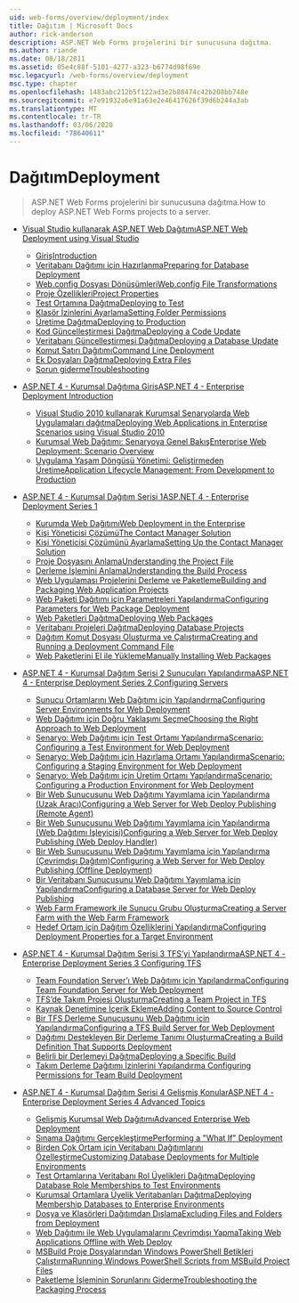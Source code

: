 ```yaml
---
uid: web-forms/overview/deployment/index
title: Dağıtım | Microsoft Docs
author: rick-anderson
description: ASP.NET Web Forms projelerini bir sunucusuna dağıtma.
ms.author: riande
ms.date: 08/18/2011
ms.assetid: 05e4c88f-5101-4277-a323-b6774d98f69e
msc.legacyurl: /web-forms/overview/deployment
msc.type: chapter
ms.openlocfilehash: 1483abc212b5f122ad3e2b88474c42b208bb748e
ms.sourcegitcommit: e7e91932a6e91a63e2e46417626f39d6b244a3ab
ms.translationtype: MT
ms.contentlocale: tr-TR
ms.lasthandoff: 03/06/2020
ms.locfileid: "78640611"
---
```

# <a name="deployment"></a><span data-ttu-id="d2320-103">Dağıtım</span><span class="sxs-lookup"><span data-stu-id="d2320-103">Deployment</span></span>

> <span data-ttu-id="d2320-104">ASP.NET Web Forms projelerini bir sunucusuna dağıtma.</span><span class="sxs-lookup"><span data-stu-id="d2320-104">How to deploy ASP.NET Web Forms projects to a server.</span></span>

- [<span data-ttu-id="d2320-105">Visual Studio kullanarak ASP.NET Web Dağıtımı</span><span class="sxs-lookup"><span data-stu-id="d2320-105">ASP.NET Web Deployment using Visual Studio</span></span>](visual-studio-web-deployment/index.md)

    - [<span data-ttu-id="d2320-106">Giriş</span><span class="sxs-lookup"><span data-stu-id="d2320-106">Introduction</span></span>](visual-studio-web-deployment/introduction.md)
    - [<span data-ttu-id="d2320-107">Veritabanı Dağıtımı için Hazırlanma</span><span class="sxs-lookup"><span data-stu-id="d2320-107">Preparing for Database Deployment</span></span>](visual-studio-web-deployment/preparing-databases.md)
    - [<span data-ttu-id="d2320-108">Web.config Dosyası Dönüşümleri</span><span class="sxs-lookup"><span data-stu-id="d2320-108">Web.config File Transformations</span></span>](visual-studio-web-deployment/web-config-transformations.md)
    - [<span data-ttu-id="d2320-109">Proje Özellikleri</span><span class="sxs-lookup"><span data-stu-id="d2320-109">Project Properties</span></span>](visual-studio-web-deployment/project-properties.md)
    - [<span data-ttu-id="d2320-110">Test Ortamına Dağıtma</span><span class="sxs-lookup"><span data-stu-id="d2320-110">Deploying to Test</span></span>](visual-studio-web-deployment/deploying-to-iis.md)
    - [<span data-ttu-id="d2320-111">Klasör İzinlerini Ayarlama</span><span class="sxs-lookup"><span data-stu-id="d2320-111">Setting Folder Permissions</span></span>](visual-studio-web-deployment/setting-folder-permissions.md)
    - [<span data-ttu-id="d2320-112">Üretime Dağıtma</span><span class="sxs-lookup"><span data-stu-id="d2320-112">Deploying to Production</span></span>](visual-studio-web-deployment/deploying-to-production.md)
    - [<span data-ttu-id="d2320-113">Kod Güncelleştirmesi Dağıtma</span><span class="sxs-lookup"><span data-stu-id="d2320-113">Deploying a Code Update</span></span>](visual-studio-web-deployment/deploying-a-code-update.md)
    - [<span data-ttu-id="d2320-114">Veritabanı Güncelleştirmesi Dağıtma</span><span class="sxs-lookup"><span data-stu-id="d2320-114">Deploying a Database Update</span></span>](visual-studio-web-deployment/deploying-a-database-update.md)
    - [<span data-ttu-id="d2320-115">Komut Satırı Dağıtımı</span><span class="sxs-lookup"><span data-stu-id="d2320-115">Command Line Deployment</span></span>](visual-studio-web-deployment/command-line-deployment.md)
    - [<span data-ttu-id="d2320-116">Ek Dosyaları Dağıtma</span><span class="sxs-lookup"><span data-stu-id="d2320-116">Deploying Extra Files</span></span>](visual-studio-web-deployment/deploying-extra-files.md)
    - [<span data-ttu-id="d2320-117">Sorun giderme</span><span class="sxs-lookup"><span data-stu-id="d2320-117">Troubleshooting</span></span>](visual-studio-web-deployment/troubleshooting.md)
- [<span data-ttu-id="d2320-118">ASP.NET 4 - Kurumsal Dağıtıma Giriş</span><span class="sxs-lookup"><span data-stu-id="d2320-118">ASP.NET 4 - Enterprise Deployment Introduction</span></span>](deploying-web-applications-in-enterprise-scenarios/index.md)

    - [<span data-ttu-id="d2320-119">Visual Studio 2010 kullanarak Kurumsal Senaryolarda Web Uygulamaları dağıtma</span><span class="sxs-lookup"><span data-stu-id="d2320-119">Deploying Web Applications in Enterprise Scenarios using Visual Studio 2010</span></span>](deploying-web-applications-in-enterprise-scenarios/deploying-web-applications-in-enterprise-scenarios.md)
    - [<span data-ttu-id="d2320-120">Kurumsal Web Dağıtımı: Senaryoya Genel Bakış</span><span class="sxs-lookup"><span data-stu-id="d2320-120">Enterprise Web Deployment: Scenario Overview</span></span>](deploying-web-applications-in-enterprise-scenarios/enterprise-web-deployment-scenario-overview.md)
    - [<span data-ttu-id="d2320-121">Uygulama Yaşam Döngüsü Yönetimi: Geliştirmeden Üretime</span><span class="sxs-lookup"><span data-stu-id="d2320-121">Application Lifecycle Management: From Development to Production</span></span>](deploying-web-applications-in-enterprise-scenarios/application-lifecycle-management-from-development-to-production.md)
- [<span data-ttu-id="d2320-122">ASP.NET 4 - Kurumsal Dağıtım Serisi 1</span><span class="sxs-lookup"><span data-stu-id="d2320-122">ASP.NET 4 - Enterprise Deployment Series 1</span></span>](web-deployment-in-the-enterprise/index.md)

    - [<span data-ttu-id="d2320-123">Kurumda Web Dağıtımı</span><span class="sxs-lookup"><span data-stu-id="d2320-123">Web Deployment in the Enterprise</span></span>](web-deployment-in-the-enterprise/web-deployment-in-the-enterprise.md)
    - [<span data-ttu-id="d2320-124">Kişi Yöneticisi Çözümü</span><span class="sxs-lookup"><span data-stu-id="d2320-124">The Contact Manager Solution</span></span>](web-deployment-in-the-enterprise/the-contact-manager-solution.md)
    - [<span data-ttu-id="d2320-125">Kişi Yöneticisi Çözümünü Ayarlama</span><span class="sxs-lookup"><span data-stu-id="d2320-125">Setting Up the Contact Manager Solution</span></span>](web-deployment-in-the-enterprise/setting-up-the-contact-manager-solution.md)
    - [<span data-ttu-id="d2320-126">Proje Dosyasını Anlama</span><span class="sxs-lookup"><span data-stu-id="d2320-126">Understanding the Project File</span></span>](web-deployment-in-the-enterprise/understanding-the-project-file.md)
    - [<span data-ttu-id="d2320-127">Derleme İşlemini Anlama</span><span class="sxs-lookup"><span data-stu-id="d2320-127">Understanding the Build Process</span></span>](web-deployment-in-the-enterprise/understanding-the-build-process.md)
    - [<span data-ttu-id="d2320-128">Web Uygulaması Projelerini Derleme ve Paketleme</span><span class="sxs-lookup"><span data-stu-id="d2320-128">Building and Packaging Web Application Projects</span></span>](web-deployment-in-the-enterprise/building-and-packaging-web-application-projects.md)
    - [<span data-ttu-id="d2320-129">Web Paketi Dağıtımı için Parametreleri Yapılandırma</span><span class="sxs-lookup"><span data-stu-id="d2320-129">Configuring Parameters for Web Package Deployment</span></span>](web-deployment-in-the-enterprise/configuring-parameters-for-web-package-deployment.md)
    - [<span data-ttu-id="d2320-130">Web Paketleri Dağıtma</span><span class="sxs-lookup"><span data-stu-id="d2320-130">Deploying Web Packages</span></span>](web-deployment-in-the-enterprise/deploying-web-packages.md)
    - [<span data-ttu-id="d2320-131">Veritabanı Projeleri Dağıtma</span><span class="sxs-lookup"><span data-stu-id="d2320-131">Deploying Database Projects</span></span>](web-deployment-in-the-enterprise/deploying-database-projects.md)
    - [<span data-ttu-id="d2320-132">Dağıtım Komut Dosyası Oluşturma ve Çalıştırma</span><span class="sxs-lookup"><span data-stu-id="d2320-132">Creating and Running a Deployment Command File</span></span>](web-deployment-in-the-enterprise/creating-and-running-a-deployment-command-file.md)
    - [<span data-ttu-id="d2320-133">Web Paketlerini El ile Yükleme</span><span class="sxs-lookup"><span data-stu-id="d2320-133">Manually Installing Web Packages</span></span>](web-deployment-in-the-enterprise/manually-installing-web-packages.md)
- [<span data-ttu-id="d2320-134">ASP.NET 4 - Kurumsal Dağıtım Serisi 2 Sunucuları Yapılandırma</span><span class="sxs-lookup"><span data-stu-id="d2320-134">ASP.NET 4 - Enterprise Deployment Series 2 Configuring Servers</span></span>](configuring-server-environments-for-web-deployment/index.md)

    - [<span data-ttu-id="d2320-135">Sunucu Ortamlarını Web Dağıtımı için Yapılandırma</span><span class="sxs-lookup"><span data-stu-id="d2320-135">Configuring Server Environments for Web Deployment</span></span>](configuring-server-environments-for-web-deployment/configuring-server-environments-for-web-deployment.md)
    - [<span data-ttu-id="d2320-136">Web Dağıtımı için Doğru Yaklaşımı Seçme</span><span class="sxs-lookup"><span data-stu-id="d2320-136">Choosing the Right Approach to Web Deployment</span></span>](configuring-server-environments-for-web-deployment/choosing-the-right-approach-to-web-deployment.md)
    - [<span data-ttu-id="d2320-137">Senaryo: Web Dağıtımı için Test Ortamı Yapılandırma</span><span class="sxs-lookup"><span data-stu-id="d2320-137">Scenario: Configuring a Test Environment for Web Deployment</span></span>](configuring-server-environments-for-web-deployment/scenario-configuring-a-test-environment-for-web-deployment.md)
    - [<span data-ttu-id="d2320-138">Senaryo: Web Dağıtımı için Hazırlama Ortamı Yapılandırma</span><span class="sxs-lookup"><span data-stu-id="d2320-138">Scenario: Configuring a Staging Environment for Web Deployment</span></span>](configuring-server-environments-for-web-deployment/scenario-configuring-a-staging-environment-for-web-deployment.md)
    - [<span data-ttu-id="d2320-139">Senaryo: Web Dağıtımı için Üretim Ortamı Yapılandırma</span><span class="sxs-lookup"><span data-stu-id="d2320-139">Scenario: Configuring a Production Environment for Web Deployment</span></span>](configuring-server-environments-for-web-deployment/scenario-configuring-a-production-environment-for-web-deployment.md)
    - [<span data-ttu-id="d2320-140">Bir Web Sunucusunu Web Dağıtımı Yayımlama için Yapılandırma (Uzak Aracı)</span><span class="sxs-lookup"><span data-stu-id="d2320-140">Configuring a Web Server for Web Deploy Publishing (Remote Agent)</span></span>](configuring-server-environments-for-web-deployment/configuring-a-web-server-for-web-deploy-publishing-remote-agent.md)
    - [<span data-ttu-id="d2320-141">Bir Web Sunucusunu Web Dağıtımı Yayımlama için Yapılandırma (Web Dağıtımı İşleyicisi)</span><span class="sxs-lookup"><span data-stu-id="d2320-141">Configuring a Web Server for Web Deploy Publishing (Web Deploy Handler)</span></span>](configuring-server-environments-for-web-deployment/configuring-a-web-server-for-web-deploy-publishing-web-deploy-handler.md)
    - [<span data-ttu-id="d2320-142">Bir Web Sunucusunu Web Dağıtımı Yayımlama için Yapılandırma (Çevrimdışı Dağıtım)</span><span class="sxs-lookup"><span data-stu-id="d2320-142">Configuring a Web Server for Web Deploy Publishing (Offline Deployment)</span></span>](configuring-server-environments-for-web-deployment/configuring-a-web-server-for-web-deploy-publishing-offline-deployment.md)
    - [<span data-ttu-id="d2320-143">Bir Veritabanı Sunucusunu Web Dağıtımı Yayımlama için Yapılandırma</span><span class="sxs-lookup"><span data-stu-id="d2320-143">Configuring a Database Server for Web Deploy Publishing</span></span>](configuring-server-environments-for-web-deployment/configuring-a-database-server-for-web-deploy-publishing.md)
    - [<span data-ttu-id="d2320-144">Web Farm Framework ile Sunucu Grubu Oluşturma</span><span class="sxs-lookup"><span data-stu-id="d2320-144">Creating a Server Farm with the Web Farm Framework</span></span>](configuring-server-environments-for-web-deployment/creating-a-server-farm-with-the-web-farm-framework.md)
    - [<span data-ttu-id="d2320-145">Hedef Ortam için Dağıtım Özelliklerini Yapılandırma</span><span class="sxs-lookup"><span data-stu-id="d2320-145">Configuring Deployment Properties for a Target Environment</span></span>](configuring-server-environments-for-web-deployment/configuring-deployment-properties-for-a-target-environment.md)
- [<span data-ttu-id="d2320-146">ASP.NET 4 - Kurumsal Dağıtım Serisi 3 TFS’yi Yapılandırma</span><span class="sxs-lookup"><span data-stu-id="d2320-146">ASP.NET 4 - Enterprise Deployment Series 3 Configuring TFS</span></span>](configuring-team-foundation-server-for-web-deployment/index.md)

    - [<span data-ttu-id="d2320-147">Team Foundation Server’ı Web Dağıtımı için Yapılandırma</span><span class="sxs-lookup"><span data-stu-id="d2320-147">Configuring Team Foundation Server for Web Deployment</span></span>](configuring-team-foundation-server-for-web-deployment/configuring-team-foundation-server-for-web-deployment.md)
    - [<span data-ttu-id="d2320-148">TFS’de Takım Projesi Oluşturma</span><span class="sxs-lookup"><span data-stu-id="d2320-148">Creating a Team Project in TFS</span></span>](configuring-team-foundation-server-for-web-deployment/creating-a-team-project-in-tfs.md)
    - [<span data-ttu-id="d2320-149">Kaynak Denetimine İçerik Ekleme</span><span class="sxs-lookup"><span data-stu-id="d2320-149">Adding Content to Source Control</span></span>](configuring-team-foundation-server-for-web-deployment/adding-content-to-source-control.md)
    - [<span data-ttu-id="d2320-150">Bir TFS Derleme Sunucusunu Web Dağıtımı için Yapılandırma</span><span class="sxs-lookup"><span data-stu-id="d2320-150">Configuring a TFS Build Server for Web Deployment</span></span>](configuring-team-foundation-server-for-web-deployment/configuring-a-tfs-build-server-for-web-deployment.md)
    - [<span data-ttu-id="d2320-151">Dağıtımı Destekleyen Bir Derleme Tanımı Oluşturma</span><span class="sxs-lookup"><span data-stu-id="d2320-151">Creating a Build Definition That Supports Deployment</span></span>](configuring-team-foundation-server-for-web-deployment/creating-a-build-definition-that-supports-deployment.md)
    - [<span data-ttu-id="d2320-152">Belirli bir Derlemeyi Dağıtma</span><span class="sxs-lookup"><span data-stu-id="d2320-152">Deploying a Specific Build</span></span>](configuring-team-foundation-server-for-web-deployment/deploying-a-specific-build.md)
    - [<span data-ttu-id="d2320-153">Takım Derleme Dağıtımı İzinlerini Yapılandırma </span><span class="sxs-lookup"><span data-stu-id="d2320-153">Configuring Permissions for Team Build Deployment</span></span>](configuring-team-foundation-server-for-web-deployment/configuring-permissions-for-team-build-deployment.md)
- [<span data-ttu-id="d2320-154">ASP.NET 4 - Kurumsal Dağıtım Serisi 4 Gelişmiş Konular</span><span class="sxs-lookup"><span data-stu-id="d2320-154">ASP.NET 4 - Enterprise Deployment Series 4 Advanced Topics</span></span>](advanced-enterprise-web-deployment/index.md)

    - [<span data-ttu-id="d2320-155">Gelişmiş Kurumsal Web Dağıtımı</span><span class="sxs-lookup"><span data-stu-id="d2320-155">Advanced Enterprise Web Deployment</span></span>](advanced-enterprise-web-deployment/advanced-enterprise-web-deployment.md)
    - [<span data-ttu-id="d2320-156">Sınama Dağıtımı Gerçekleştirme</span><span class="sxs-lookup"><span data-stu-id="d2320-156">Performing a "What If" Deployment</span></span>](advanced-enterprise-web-deployment/performing-a-what-if-deployment.md)
    - [<span data-ttu-id="d2320-157">Birden Çok Ortam için Veritabanı Dağıtımlarını Özelleştirme</span><span class="sxs-lookup"><span data-stu-id="d2320-157">Customizing Database Deployments for Multiple Environments</span></span>](advanced-enterprise-web-deployment/customizing-database-deployments-for-multiple-environments.md)
    - [<span data-ttu-id="d2320-158">Test Ortamlarına Veritabanı Rol Üyelikleri Dağıtma</span><span class="sxs-lookup"><span data-stu-id="d2320-158">Deploying Database Role Memberships to Test Environments</span></span>](advanced-enterprise-web-deployment/deploying-database-role-memberships-to-test-environments.md)
    - [<span data-ttu-id="d2320-159">Kurumsal Ortamlara Üyelik Veritabanları Dağıtma</span><span class="sxs-lookup"><span data-stu-id="d2320-159">Deploying Membership Databases to Enterprise Environments</span></span>](advanced-enterprise-web-deployment/deploying-membership-databases-to-enterprise-environments.md)
    - [<span data-ttu-id="d2320-160">Dosya ve Klasörleri Dağıtımdan Dışlama</span><span class="sxs-lookup"><span data-stu-id="d2320-160">Excluding Files and Folders from Deployment</span></span>](advanced-enterprise-web-deployment/excluding-files-and-folders-from-deployment.md)
    - [<span data-ttu-id="d2320-161">Web Dağıtımı ile Web Uygulamalarını Çevrimdışı Yapma</span><span class="sxs-lookup"><span data-stu-id="d2320-161">Taking Web Applications Offline with Web Deploy</span></span>](advanced-enterprise-web-deployment/taking-web-applications-offline-with-web-deploy.md)
    - [<span data-ttu-id="d2320-162">MSBuild Proje Dosyalarından Windows PowerShell Betikleri Çalıştırma</span><span class="sxs-lookup"><span data-stu-id="d2320-162">Running Windows PowerShell Scripts from MSBuild Project Files</span></span>](advanced-enterprise-web-deployment/running-windows-powershell-scripts-from-msbuild-project-files.md)
    - [<span data-ttu-id="d2320-163">Paketleme İşleminin Sorunlarını Giderme</span><span class="sxs-lookup"><span data-stu-id="d2320-163">Troubleshooting the Packaging Process</span></span>](advanced-enterprise-web-deployment/troubleshooting-the-packaging-process.md)

